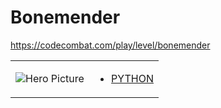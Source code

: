 # Bonemender 

https://codecombat.com/play/level/bonemender
<table>
<tr>
<td>

![Hero Picture](hero.png?raw=true "Hero Picture")

</td>
<td>
<ul>
<li>

[PYTHON](Bonemender.py)

</li>
</td>
</tr>
<table>